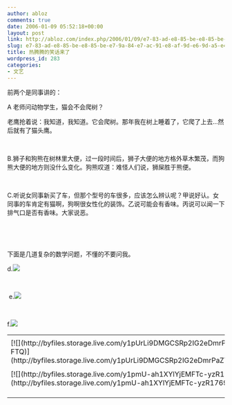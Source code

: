 ```yaml
---
author: abloz
comments: true
date: 2006-01-09 05:52:18+00:00
layout: post
link: http://abloz.com/index.php/2006/01/09/e7-83-ad-e8-85-be-e8-85-be-e7-9a-84-e7-ac-91-e8-af-9d-e6-9d-a5-e4-ba-86/
slug: e7-83-ad-e8-85-be-e8-85-be-e7-9a-84-e7-ac-91-e8-af-9d-e6-9d-a5-e4-ba-86
title: 热腾腾的笑话来了
wordpress_id: 283
categories:
- 文艺
---
```


前两个是同事讲的：




A 老师问动物学生，猫会不会爬树？




老鹰抢着说：我知道，我知道。它会爬树。那年我在树上睡着了，它爬了上去...然后就有了猫头鹰。




 




B.狮子和狗熊在树林里大便，过一段时间后，狮子大便的地方格外草木繁茂，而狗熊大便的地方则没什么变化。狗熊叹道：难怪人们说，狮屎胜于熊便。




 




C.听说女同事新买了车，但那个型号的车很多，应该怎么辨认呢？甲说好认。女同事的车肯定有猫啊，狗啊很女性化的装饰。乙说可能会有香味。丙说可以闻一下排气口是否有香味。大家说恶。




 




 




下面是几道复杂的数学问题，不懂的不要问我。




d.![](http://storage.msn.com/x1pbg2vVjApeGPoZEjG9aGnVnx6WOwSGnj0crO725hLF4bLlt2ICrzHNQjSZe7J7zXohJZmRAxfNH-7gH9Gr5paGCBVXf15x9fL2rqMS9M1y63udK6qBJfXjzeSX3RHvpieREoinOpYYEwMzOQW1_Dr2g)




 




 e.![](http://storage.msn.com/x1pbg2vVjApeGPoZEjG9aGnVnx6WOwSGnj0crO725hLF4aCIuwb_9vw3Nen4_pR6pGelzP-imK_aZfLWRKtKPk9DmsrdbO7GcHnrSh6TGfRZhaWxpooOkRp04-fxq94PRNfg2CInC7R7ep1THpC31yeYg)




 




f.![](http://storage.msn.com/x1pK0KrjtrnujxaMrBnu4Eo1umWYKdJBud5aJquZ08GpY3OX2I4FkClnEZcNE6s2nspXE0Si2XZgkp26WKHZVGb4Ox1EmmSI8iNZzyiC390rY0u90eIP7dzEFpL0aZk41uAJAX6LD4Wyrk)

<table border="0" cellspacing="0" ><tr >
<td >
</td></tr><tr >
<td valign="top" >[![](http://byfiles.storage.live.com/y1pUrLi9DMGCSRp2IG2eDmrPaZT7GWGOQyCBAoeXg7kYPW5oqdUAxSAgX3WJWmjXzlvjrTAzaF-FTQ)](http://byfiles.storage.live.com/y1pUrLi9DMGCSRp2IG2eDmrPaZT7GWGOQyCVsrda0wYwPcAho5WzclHspUsHw5Kg8sNVDN5WnVwnEU)
</td>
<td width="15" >
</td>
<td valign="top" >[![](http://byfiles.storage.live.com/y1pE0HChyjjcp8JJ2vQe3L37SjHZtbo044jBdi1cGj7J40DgimttO727tgkTedYJgQ5btuXy0VCUJE)](http://byfiles.storage.live.com/y1pE0HChyjjcp8JJ2vQe3L37SjHZtbo044jIA3F_nA1IYnWiWWfHBAP6IFrtT8zsDioUT8ifqCixu4)
</td></tr><tr >
<td >
</td></tr><tr >
<td valign="top" >[![](http://byfiles.storage.live.com/y1pmU-ah1XYlYjEMFTc-yzR1769GxbutcYQ3dw39a2MgEgnpZ_sJI8dJsxxH8InSDVWd_3eFal51CY)](http://byfiles.storage.live.com/y1pmU-ah1XYlYjEMFTc-yzR1769GxbutcYQ5wxh7DboUfOjOrmI4lbkz0ktA72hckYxdcCuG6jPisg)
</td>
<td width="15" >
</td>
<td valign="top" >[![](http://byfiles.storage.live.com/y1ppTmiIgxf-ZYH_0iZAklNJRJPoBlfJohUZEYMaRShG4LuGzyqKDG-y5f2u31V4hkY3E_iuril2PQ)](http://byfiles.storage.live.com/y1ppTmiIgxf-ZYH_0iZAklNJRJPoBlfJohULSlZs6HdZmLDREuB0QzRWalfRneR0AFzu3PKwZSq9PM)
</td></tr></table>
